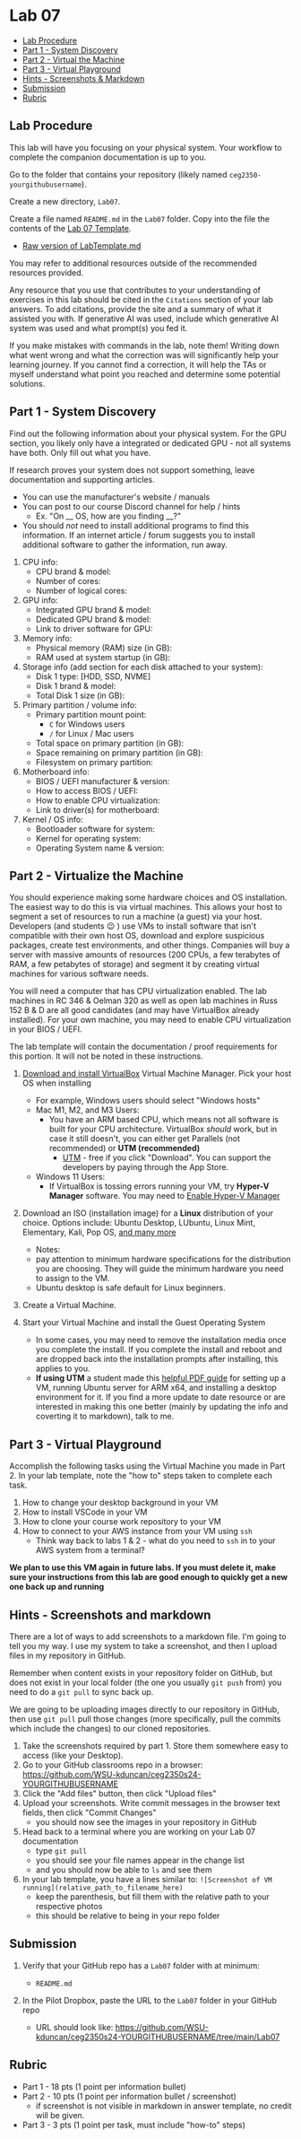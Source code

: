 # Lab 07

- [Lab Procedure](#Lab-Procedure)
- [Part 1 - System Discovery](#part-1---system-discovery)
- [Part 2 - Virtual the Machine](#part-2---virtualize-the-machine)
- [Part 3 - Virtual Playground](#part-3---virtual-playground)
- [Hints - Screenshots & Markdown](#hints---screenshots-and-markdown)
- [Submission](#Submission)
- [Rubric](#Rubric)

## Lab Procedure

This lab will have you focusing on your physical system.  Your workflow to complete the companion documentation is up to you.

Go to the folder that contains your repository (likely named `ceg2350-yourgithubusername`).

Create a new directory, `Lab07`.

Create a file named `README.md` in the `Lab07` folder.  Copy into the file the contents of the [Lab 07 Template](LabTemplate.md).

- [Raw version of LabTemplate.md](https://raw.githubusercontent.com/pattonsgirl/CEG2350/main/Labs/Lab07/LabTemplate.md)

You may refer to additional resources outside of the recommended resources provided.  

Any resource that you use that contributes to your understanding of exercises in this lab should be cited in the `Citations` section of your lab answers.  To add citations, provide the site and a summary of what it assisted you with.  If generative AI was used, include which generative AI system was used and what prompt(s) you fed it.

If you make mistakes with commands in the lab, note them!  Writing down what went wrong and what the correction was will significantly help your learning journey.  If you cannot find a correction, it will help the TAs or myself understand what point you reached and determine some potential solutions.

## Part 1 - System Discovery

Find out the following information about your physical system. For the GPU section, you likely only have a integrated or dedicated GPU - not all systems have both.  Only fill out what you have.  

If research proves your system does not support something, leave documentation and supporting articles.

- You can use the manufacturer's website / manuals
- You can post to our course Discord channel for help / hints
  - Ex. "On \_\_ OS, how are you finding \_\_?"
- You should _not_ need to install additional programs to find this information. If an internet article / forum suggests you to install additional software to gather the information, run away.

1. CPU info:
    - CPU brand & model:
    - Number of cores:
    - Number of logical cores:
2. GPU info:
    - Integrated GPU brand & model:
    - Dedicated GPU brand & model: 
    - Link to driver software for GPU: 
3. Memory info:
    - Physical memory (RAM) size (in GB):
    - RAM used at system startup (in GB):
4. Storage info (add section for each disk attached to your system): 
    - Disk 1 type: [HDD, SSD, NVME]
    - Disk 1 brand & model:
    - Total Disk 1 size (in GB):
5. Primary partition / volume info:
    - Primary partition mount point:
      - `C` for Windows users
      - `/` for Linux / Mac users
    - Total space on primary partition (in GB):
    - Space remaining on primary partition (in GB):
    - Filesystem on primary partition:
6. Motherboard info: 
    - BIOS / UEFI manufacturer & version: 
    - How to access BIOS / UEFI:
    - How to enable CPU virtualization: 
    - Link to driver(s) for motherboard: 
7. Kernel / OS info:
    - Bootloader software for system: 
    - Kernel for operating system:
    - Operating System name & version: 

## Part 2 - Virtualize the Machine

You should experience making some hardware choices and OS installation.  The easiest way to do this is via virtual machines.  This allows your host to segment a set of resources to run a machine (a guest) via your host.  Developers (and students :wink: ) use VMs to install software that isn't compatible with their own host OS, download and explore suspicious packages, create test environments, and other things.  Companies will buy a server with massive amounts of resources (200 CPUs, a few terabytes of RAM, a few petabytes of storage) and segment it by creating virtual machines for various software needs.

You will need a computer that has CPU virtualization enabled. The lab machines in RC 346 & Oelman 320 as well as open lab machines in Russ 152 B & D are all good candidates (and may have VirtualBox already installed). For your own machine, you may need to enable CPU virtualization in your BIOS / UEFI.

The lab template will contain the documentation / proof requirements for this portion.  It will not be noted in these instructions.

1. [Download and install VirtualBox](https://www.virtualbox.org/wiki/Downloads) Virtual Machine Manager.  Pick your host OS when installing
    - For example, Windows users should select "Windows hosts"
    - Mac M1, M2, and M3 Users:
      - You have an ARM based CPU, which means not all software is built for your CPU architecture.  VirtualBox *should* work, but in case it still doesn't, you can either get Parallels (not recommended) or **UTM (recommended)**
        - [UTM](https://mac.getutm.app/) - free if you click "Download". You can support the developers by paying through the App Store.
    - Windows 11 Users:
      - If VirtualBox is tossing errors running your VM, try **Hyper-V Manager** software.  You may need to [Enable Hyper-V Manager](https://www.groovypost.com/howto/enable-virtualization-in-windows-11/)
 
2. Download an ISO (installation image) for a **Linux** distribution of your choice.  Options include: Ubuntu Desktop, LUbuntu, Linux Mint, Elementary, Kali, Pop OS, [and many more](https://distrowatch.com/)  
   - Notes: 
    - pay attention to minimum hardware specifications for the distribution you are choosing.  They will guide the minimum hardware you need to assign to the VM.
    - Ubuntu desktop is safe default for Linux beginners.
3. Create a Virtual Machine.
4. Start your Virtual Machine and install the Guest Operating System
    - In some cases, you may need to remove the installation media once you complete the install.  If you complete the install and reboot and are dropped back into the installation prompts after installing, this applies to you.
    - **If using UTM** a student made this [helpful PDF guide](UTM-Ubuntu-Setup.pdf) for setting up a VM, running Ubuntu server for ARM x64, and installing a desktop environment for it.  If you find a more update to date resource or are interested in making this one better (mainly by updating the info and coverting it to markdown), talk to me.
    

## Part 3 - Virtual Playground

Accomplish the following tasks using the Virtual Machine you made in Part 2.  In your lab template, note the "how to" steps taken to complete each task.

1. How to change your desktop background in your VM
2. How to install VSCode in your VM
3. How to clone your course work repository to your VM
4. How to connect to your AWS instance from your VM using `ssh`
    - Think way back to labs 1 & 2 - what do you need to `ssh` in to your AWS system from a terminal?

**We plan to use this VM again in future labs.  If you must delete it, make sure your instructions from this lab are good enough to quickly get a new one back up and running**

## Hints - Screenshots and markdown

There are a lot of ways to add screenshots to a markdown file. I'm going to tell you my way. I use my system to take a screenshot, and then I upload files in my repository in GitHub.

Remember when content exists in your repository folder on GitHub, but does not exist in your local folder (the one you usually `git push` from) you need to do a `git pull` to sync back up.

We are going to be uploading images directly to our repository in GitHub, then use `git pull` pull those changes (more specifically, pull the commits which include the changes) to our cloned repositories.

1. Take the screenshots required by part 1. Store them somewhere easy to access (like your Desktop).
2. Go to your GitHub classrooms repo in a browser: https://github.com/WSU-kduncan/ceg2350s24-YOURGITHUBUSERNAME
3. Click the "Add files" button, then click "Upload files"
4. Upload your screenshots. Write commit messages in the browser text fields, then click "Commit Changes"
   - you should now see the images in your repository in GitHub
5. Head back to a terminal where you are working on your Lab 07 documentation
   - type `git pull`
   - you should see your file names appear in the change list
   - and you should now be able to `ls` and see them
6. In your lab template, you have a lines similar to: `![Screenshot of VM running](relative_path_to_filename_here)`
   - keep the parenthesis, but fill them with the relative path to your respective photos
   - this should be relative to being in your repo folder

## Submission

1. Verify that your GitHub repo has a `Lab07` folder with at minimum:

   - `README.md`

2. In the Pilot Dropbox, paste the URL to the `Lab07` folder in your GitHub repo
   - URL should look like: https://github.com/WSU-kduncan/ceg2350s24-YOURGITHUBUSERNAME/tree/main/Lab07

## Rubric

- Part 1 - 18 pts (1 point per information bullet)
- Part 2 - 10 pts (1 point per information bullet / screenshot)
    - if screenshot is not visible in markdown in answer template, no credit will be given.
- Part 3 - 3 pts (1 point per task, must include "how-to" steps)
